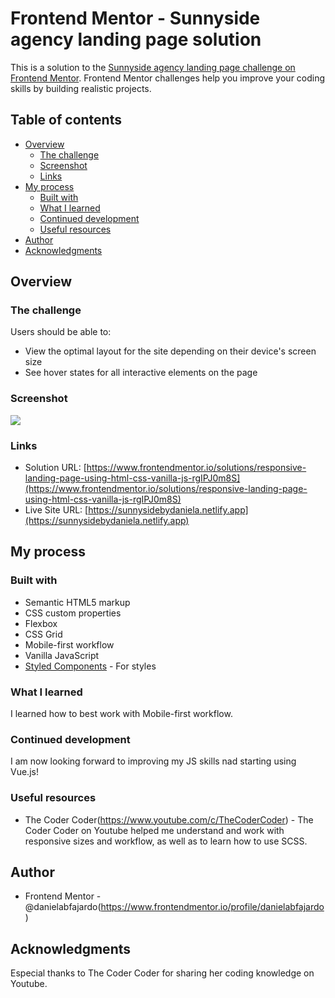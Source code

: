 # Frontend Mentor - Sunnyside agency landing page solution

This is a solution to the [Sunnyside agency landing page challenge on Frontend Mentor](https://www.frontendmentor.io/challenges/sunnyside-agency-landing-page-7yVs3B6ef). Frontend Mentor challenges help you improve your coding skills by building realistic projects.

## Table of contents

- [Overview](#overview)
  - [The challenge](#the-challenge)
  - [Screenshot](#screenshot)
  - [Links](#links)
- [My process](#my-process)
  - [Built with](#built-with)
  - [What I learned](#what-i-learned)
  - [Continued development](#continued-development)
  - [Useful resources](#useful-resources)
- [Author](#author)
- [Acknowledgments](#acknowledgments)

## Overview

### The challenge

Users should be able to:

- View the optimal layout for the site depending on their device's screen size
- See hover states for all interactive elements on the page

### Screenshot

![](./images/screencapture-sunnysidebydani-netlify-app-2022-02-23-13_41_52.png)

### Links

- Solution URL: [https://www.frontendmentor.io/solutions/responsive-landing-page-using-html-css-vanilla-js-rgIPJ0m8S](https://www.frontendmentor.io/solutions/responsive-landing-page-using-html-css-vanilla-js-rgIPJ0m8S)
- Live Site URL: [https://sunnysidebydaniela.netlify.app](https://sunnysidebydaniela.netlify.app)

## My process

### Built with

- Semantic HTML5 markup
- CSS custom properties
- Flexbox
- CSS Grid
- Mobile-first workflow
- Vanilla JavaScript
- [Styled Components](https://styled-components.com/) - For styles

### What I learned

I learned how to best work with Mobile-first workflow.

### Continued development

I am now looking forward to improving my JS skills nad starting using Vue.js!

### Useful resources

- The Coder Coder(https://www.youtube.com/c/TheCoderCoder) - The Coder Coder on Youtube helped me understand and work with responsive sizes and workflow, as well as to learn how to use SCSS.

## Author

- Frontend Mentor - @danielabfajardo(https://www.frontendmentor.io/profile/danielabfajardo)

## Acknowledgments

Especial thanks to The Coder Coder for sharing her coding knowledge on Youtube.
